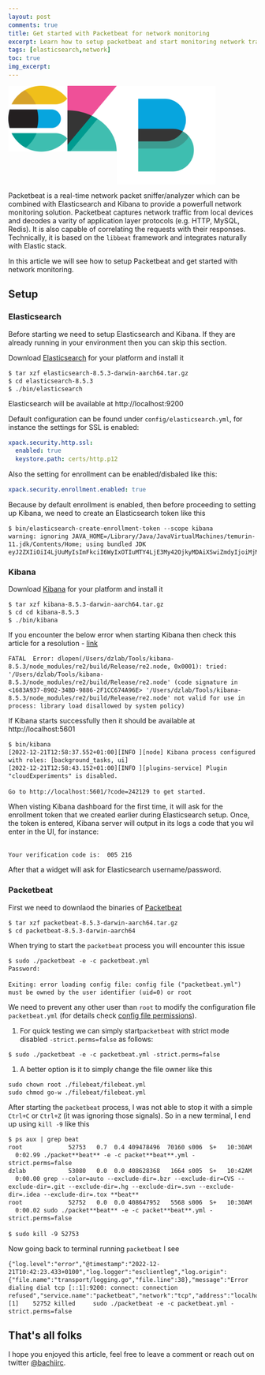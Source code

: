 ```yaml
---
layout: post
comments: true
title: Get started with Packetbeat for network monitoring
excerpt: Learn how to setup packetbeat and start monitoring network traffic with ELK
tags: [elasticsearch,network]
toc: true
img_excerpt:
---
```


<img align="left" src="/assets/logos/elasticsearch.svg" width="120" />
<img align="left" src="/assets/logos/kibana.svg" width="100" />
<img align="center" src="/assets/logos/elastic-beats-logo-vector.svg" width="200" />
<br/>

Packetbeat is a real-time network packet sniffer/analyzer which can be combined with Elasticsearch and Kibana to provide a powerfull network monitoring solution. Packetbeat captures network traffic from local devices and decodes a varity of application layer protocols (e.g. HTTP, MySQL, Redis). It is also capable of correlating the requests with their responses. Technically, it is based on the `libbeat` framework and integrates naturally with Elastic stack.

In this article we will see how to setup Packetbeat and get started with network monitoring.

## Setup

### Elasticsearch
Before starting we need to setup Elasticsearch and Kibana. If they are already running in your environment then you can skip this section.

Download [Elasticsearch](https://www.elastic.co/downloads/elasticsearch) for your platform and install it
```shell
$ tar xzf elasticsearch-8.5.3-darwin-aarch64.tar.gz 
$ cd elasticsearch-8.5.3
$ ./bin/elasticsearch
```

Elasticsearch will be available at http://localhost:9200 

Default configuration can be found under `config/elasticsearch.yml`, for instance the settings for SSL is enabled:
```yaml
xpack.security.http.ssl:
  enabled: true
  keystore.path: certs/http.p12
```

Also the setting for enrollment can be enabled/disbaled like this:
```yaml
xpack.security.enrollment.enabled: true
```

Because by default enrollment is enabled, then before proceeding to setting up Kibana, we need to create an Elasticsearch token like this

```shell
$ bin/elasticsearch-create-enrollment-token --scope kibana
warning: ignoring JAVA_HOME=/Library/Java/JavaVirtualMachines/temurin-11.jdk/Contents/Home; using bundled JDK
eyJ2ZXIiOiI4LjUuMyIsImFkciI6WyIxOTIuMTY4LjE3My42OjkyMDAiXSwiZmdyIjoiMjM3NjZhNjNmOThkZjYxOGYzNWUxZmVmOGE3NDhkZTk1MWFhMDYxZWM5YjZkOWQwMWJjYTYzNWY4NzIzMzI0MSIsImtleSI6Ik9XWDFQb1VCel81aUhyRm5vNHFTOlRoTGRXSXpLVGVDMmxTNGF1b1BIT1EifQ==
```

### Kibana
Download [Kibana](https://www.elastic.co/downloads/kibana) for your platform and install it

```shell
$ tar xzf kibana-8.5.3-darwin-aarch64.tar.gz
$ cd cd kibana-8.5.3
$ ./bin/kibana
```

If you encounter the below error when starting Kibana then check this article for a resolution - [link](https://dzlab.github.io/2022/12/21/kibana-issue/)

```shell
FATAL  Error: dlopen(/Users/dzlab/Tools/kibana-8.5.3/node_modules/re2/build/Release/re2.node, 0x0001): tried: '/Users/dzlab/Tools/kibana-8.5.3/node_modules/re2/build/Release/re2.node' (code signature in <1683A937-8902-34BD-9886-2F1CC674A96E> '/Users/dzlab/Tools/kibana-8.5.3/node_modules/re2/build/Release/re2.node' not valid for use in process: library load disallowed by system policy)
```

If Kibana starts successfully then it should be available at http://localhost:5601  
```shell
$ bin/kibana
[2022-12-21T12:58:37.552+01:00][INFO ][node] Kibana process configured with roles: [background_tasks, ui]
[2022-12-21T12:58:43.152+01:00][INFO ][plugins-service] Plugin "cloudExperiments" is disabled.

Go to http://localhost:5601/?code=242129 to get started.
```

When visting Kibana dashboard for the first time, it will ask for the enrollment token that we created earlier during Elasticsearch setup. Once, the token is entered, Kibana server will output in its logs a code that you wil enter in the UI, for instance:
```shell

Your verification code is:  005 216 
```

After that a widget will ask for Elasticsearch username/password.

### Packetbeat
First we need to downlaod the binaries of [Packetbeat](https://www.elastic.co/downloads/beats/packetbeat)
```shell
$ tar xzf packetbeat-8.5.3-darwin-aarch64.tar.gz
$ cd packetbeat-8.5.3-darwin-aarch64
```

When trying to start the `packetbeat` process you will encounter this issue
```shell
$ sudo ./packetbeat -e -c packetbeat.yml
Password:

Exiting: error loading config file: config file ("packetbeat.yml") must be owned by the user identifier (uid=0) or root
```

We need to prevent any other user than `root` to modify the configuration file `packetbeat.yml` (for details check [config file permissions](https://www.elastic.co/guide/en/beats/libbeat/current/config-file-permissions.html)).
1. For quick testing we can simply start`packetbeat` with strict mode disabled `-strict.perms=false` as follows:
```shell
$ sudo ./packetbeat -e -c packetbeat.yml -strict.perms=false
```
1. A better option is it to simply change the file owner like this
```shell
sudo chown root ./filebeat/filebeat.yml
sudo chmod go-w ./filebeat/filebeat.yml
```

After starting the `packetbeat` process, I was not able to stop it with a simple `Ctrl+C` or `Ctrl+Z` (it was ignoring those signals). So in a new terminal, I end up using `kill -9` like this
```shell
$ ps aux | grep beat
root             52753   0.7  0.4 409478496  70160 s006  S+   10:30AM   0:02.99 ./packet**beat** -e -c packet**beat**.yml -strict.perms=false
dzlab            53080   0.0  0.0 408628368   1664 s005  S+   10:42AM   0:00.00 grep --color=auto --exclude-dir=.bzr --exclude-dir=CVS --exclude-dir=.git --exclude-dir=.hg --exclude-dir=.svn --exclude-dir=.idea --exclude-dir=.tox **beat**
root             52752   0.0  0.0 408647952   5568 s006  S+   10:30AM   0:00.02 sudo ./packet**beat** -e -c packet**beat**.yml -strict.perms=false

$ sudo kill -9 52753
```
Now going back to terminal running `packetbeat` I see
```shell
{"log.level":"error","@timestamp":"2022-12-21T10:42:23.433+0100","log.logger":"esclientleg","log.origin":{"file.name":"transport/logging.go","file.line":38},"message":"Error dialing dial tcp [::1]:9200: connect: connection refused","service.name":"packetbeat","network":"tcp","address":"localhost:9200","ecs.version":"1.6.0"}
[1]    52752 killed     sudo ./packetbeat -e -c packetbeat.yml -strict.perms=false
```


## That's all folks


I hope you enjoyed this article, feel free to leave a comment or reach out on twitter [@bachiirc](https://twitter.com/bachiirc).
